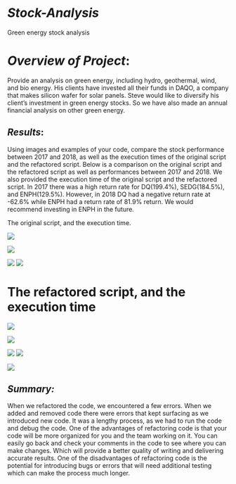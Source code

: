 # *Stock-Analysis*
Green energy stock analysis

# *Overview of Project*: 
Provide an analysis on green energy, including hydro, geothermal, wind, and bio energy. His clients have invested all their funds in DAQO, a company that makes silicon wafer for solar panels. Steve would like to diversify his client’s investment in green energy stocks. So we have also made an annual financial analysis on other green energy. 


## *Results*: 
Using images and examples of your code, compare the stock performance between 2017 and 2018, as well as the execution times of the original script and the refactored script.
Below is a comparison on the original script and the refactored script as well as performances between 2017 and 2018. We also provided the execution time of the original script and the refactored script. 
In 2017 there was a high return rate for DQ(199.4%), SEDG(184.5%), and ENPH(129.5%). However, in 2018 DQ had a negative return rate at -62.6% while ENPH had a return rate of 81.9% return. We would recommend investing in ENPH in the future.

The original script, and the execution time. 

![](/OGC-0.png)

![](/OGC.png)

![](/2017.png)
![](/2018.png)

# **The refactored script, and the execution time**

![](/RFC-0.png)

![](/RFC.png)

![](/2017MP.png)
![](/2018MP.png)

![](/2018R.png)

## ***Summary:*** 
When we refactored the code, we encountered a few errors. When we added and removed code there were errors that kept surfacing as we introduced new code. It was a lengthy process, as we had to run the code and debug the code. 
One of the advantages of refactoring code is that your code will be more organized for you and the team working on it. You can easily go back and check your comments in the code to see where you can make changes. Which will provide a better quality of writing and delivering accurate results. 
One of the disadvantages of refactoring code is the potential for introducing bugs or errors that will need additional testing which can make the process much longer. 
